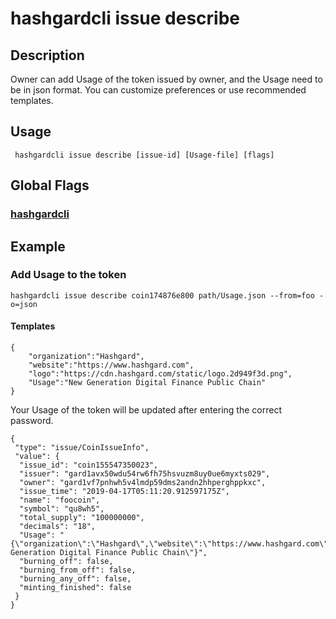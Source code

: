 # hashgardcli issue describe

## Description
Owner can add Usage of the token issued by owner, and the Usage need to be in json format. You can customize preferences or use recommended templates.
## Usage
```
 hashgardcli issue describe [issue-id] [Usage-file] [flags]
```
## Global Flags

 ### [hashgardcli](../README.md)

## Example

### Add Usage to the token
```shell
hashgardcli issue describe coin174876e800 path/Usage.json --from=foo -o=json
```
#### Templates
```
{
    "organization":"Hashgard",
    "website":"https://www.hashgard.com",
    "logo":"https://cdn.hashgard.com/static/logo.2d949f3d.png",
    "Usage":"New Generation Digital Finance Public Chain" 
}
```
Your Usage of the token will be updated after entering the correct password.
```
{
 "type": "issue/CoinIssueInfo",
 "value": {
  "issue_id": "coin155547350023",
  "issuer": "gard1avx50wdu54rw6fh75hsvuzm8uy0ue6myxts029",
  "owner": "gard1vf7pnhwh5v4lmdp59dms2andn2hhperghppkxc",
  "issue_time": "2019-04-17T05:11:20.912597175Z",
  "name": "foocoin",
  "symbol": "qu8wh5",
  "total_supply": "100000000",
  "decimals": "18",
  "Usage": "{\"organization\":\"Hashgard\",\"website\":\"https://www.hashgard.com\",\"logo\":\"https://cdn.hashgard.com/static/logo.2d949f3d.png\",\"Usage\":\"New Generation Digital Finance Public Chain\"}",
  "burning_off": false,
  "burning_from_off": false,
  "burning_any_off": false,
  "minting_finished": false
 }
}
```
